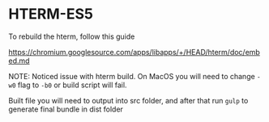 # HTERM-ES5

To rebuild the hterm, follow this guide 

https://chromium.googlesource.com/apps/libapps/+/HEAD/hterm/doc/embed.md

NOTE: Noticed issue with hterm build. On MacOS you will need to change `-w0` flag to `-b0` or build script will fail.

Built file you will need to output into src folder, and after that run `gulp` to generate final bundle in dist folder